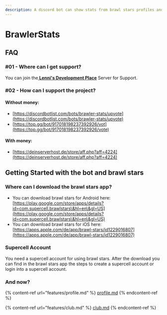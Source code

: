 ```yaml
---
description: A discord bot can show stats from brawl stars profiles and clubs!
---
```


# BrawlerStats

## FAQ

### #01 - Where can I get support?

You can join the[ **Lenni's Development Place**](https://discord.gg/ntJEy5ADMu) Server for Support.&#x20;

### #02 - How can I support the project?

#### Without money:

* [https://discordbotlist.com/bots/brawler-stats/upvote](https://discordbotlist.com/bots/brawler-stats/upvote)
* [https://top.gg/bot/917018198237392926/vot](https://top.gg/bot/917018198237392926/vote)

#### With money:

* [https://deinserverhost.de/store/aff.php?aff=4224](https://deinserverhost.de/store/aff.php?aff=4224)

## Getting Started with the bot and brawl stars

### Where can I download the brawl stars app?

* You can download brawl stars for Android here: [https://play.google.com/store/apps/details?id=com.supercell.brawlstars\&hl=en\&gl=US](https://play.google.com/store/apps/details?id=com.supercell.brawlstars\&hl=en\&gl=US)
* You can download brawl stars for iOS here: [https://apps.apple.com/de/app/brawl-stars/id1229016807](https://apps.apple.com/de/app/brawl-stars/id1229016807)

### Supercell Account

You need a supercell account for using brawl stars. After the download you can find in the brawl stars app the steps to create a supercell account or login into a supercell account.

### And now?

{% content-ref url="features/profile.md" %}
[profile.md](features/profile.md)
{% endcontent-ref %}

{% content-ref url="features/club.md" %}
[club.md](features/club.md)
{% endcontent-ref %}

###
